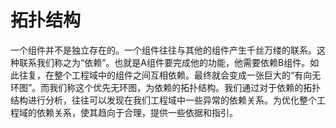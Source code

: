 # 拓扑结构

一个组件并不是独立存在的。一个组件往往与其他的组件产生千丝万缕的联系。这种联系我们称之为“依赖”。也就是A组件要完成他的功能，他需要依赖B组件。如此往复，在整个工程域中的组件之间互相依赖。最终就会变成一张巨大的“有向无环图”。而我们称这个优先无环图，为依赖的拓扑结构。我们通过对于依赖的拓扑结构进行分析，往往可以发现在我们工程域中一些异常的依赖关系。为优化整个工程域的依赖关系，使其趋向于合理，提供一些依据和指引。
